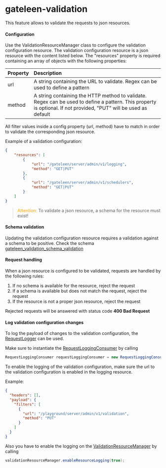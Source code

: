 # gateleen-validation
This feature allows to validate the requests to json resources.

#### Configuration
Use the ValidationResourceManager class to configure the validation configuration resource. The validation configuration resource is a json resource with the content listed below. The "resources" property is required containing an array of objects with the following properties:

| Property    | Description                              | 
|:----------- | :--------------------------------------- | 
| url         | A string containing the URL to validate. Regex can be used to define a pattern |
| method      | A string containing the HTTP method to validate. Regex can be used to define a pattern. This property is optional. If not provided, "PUT" will be used as default |

All filter values inside a config property (url, method) have to match in order to validate the corresponding json resource.

Example of a validation configuration:

```json
{
    "resources": [
        {
            "url": "/gateleen/server/admin/v1/logging",
            "method": "GET|PUT"
        },
        {
            "url": "/gateleen/server/admin/v1/schedulers",
            "method": "GET|PUT"
        }       
    ]
}
```

> <font color="orange">Attention: </font> To validate a json resource, a schema for the resource must exist!

#### Schema validation
Updating the validation configuration resource requires a validation against a schema to be positive. Check the schema [gateleen_validation_schema_validation](src/main/resources/gateleen_validation_schema_validation)

#### Request handling
When a json resource is configured to be validated, requests are handled by the following rules:

1. If no schema is available for the resource, reject the request
2. If a schema is available but does not match the request, reject the request
3. If the resource is not a proper json resource, reject the request

Rejected requests will be answered with status code **400 Bad Request**

#### Log validation configuration changes
To log the payload of changes to the validation configuration, the [RequestLogger](../gateleen-core/src/main/java/org/swisspush/gateleen/core/logging/RequestLogger.java) can be used.

Make sure to instantiate the [RequestLoggingConsumer](../gateleen-logging/src/main/java/org/swisspush/gateleen/logging/RequestLoggingConsumer.java) by calling
                                                                                                  
```java
RequestLoggingConsumer requestLoggingConsumer = new RequestLoggingConsumer(vertx, loggingResourceManager);
```

To enable the logging of the validation configuration, make sure the url to the validation configuration is enabled in the logging resource.

Example:

```json
{
  "headers": [],
  "payload": {
    "filters": [
      {
        "url": "/playground/server/admin/v1/validation",
        "method": "PUT"
      }
    ]
  }
}
```
Also you have to enable the logging on the [ValidationResourceManager](src/main/java/org/swisspush/gateleen/validation/ValidationResourceManager.java) by calling
```java
validationResourceManager.enableResourceLogging(true);
```